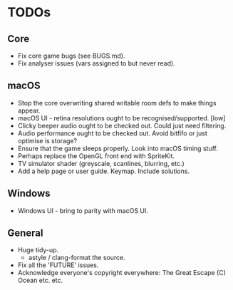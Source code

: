 TODOs
=====

Core
----
* Fix core game bugs (see BUGS.md).
* Fix analyser issues (vars assigned to but never read).

macOS
-----
* Stop the core overwriting shared writable room defs to make things appear.
* macOS UI - retina resolutions ought to be recognised/supported. [low]
* Clicky beeper audio ought to be checked out. Could just need filtering.
* Audio performance ought to be checked out. Avoid bitfifo or just optimise is storage?
* Ensure that the game sleeps properly. Look into macOS timing stuff.
* Perhaps replace the OpenGL front end with SpriteKit.
* TV simulator shader (greyscale, scanlines, blurring, etc.)
* Add a help page or user guide. Keymap. Include solutions.

Windows
-------
* Windows UI - bring to parity with macOS UI.


General
-------
* Huge tidy-up.
    * astyle / clang-format the source.
* Fix all the 'FUTURE' issues.
* Acknowledge everyone's copyright everywhere:
  The Great Escape (C) Ocean etc. etc.

